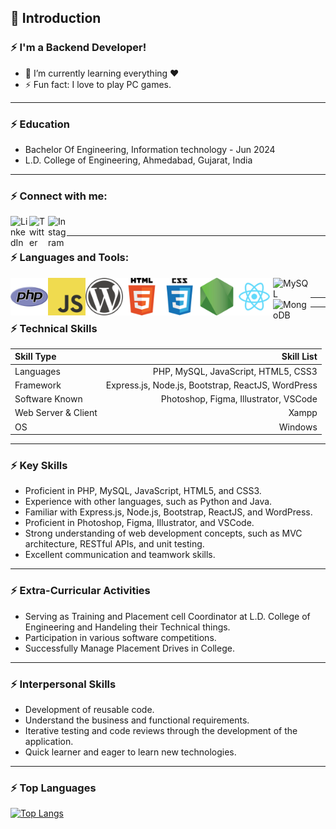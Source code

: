 ## :information_desk_person: Introduction

### :zap: I'm a Backend Developer!

-   🌱 I’m currently learning everything :heart:
-   ⚡ Fun fact: I love to play PC games.

---

### :zap: Education

- Bachelor Of Engineering, Information technology - Jun 2024
- L.D. College of Engineering, Ahmedabad, Gujarat, India

---

### :zap: Connect with me:

[<img align="left" alt="LinkedIn" src="https://cdn-icons-png.flaticon.com/512/3536/3536505.png" width="30px" />](https://www.linkedin.com/in/darshit4511/)
[<img align="left" alt="Twitter" src="https://cdn-icons-png.flaticon.com/512/733/733579.png" width="30px" />](https://twitter.com/Darshit_K)
[<img align="left" alt="Instagram" src="https://cdn-icons-png.flaticon.com/512/1384/1384063.png" width="30px" />](https://instagram.com/kakadiya_darshit)

<br />

---

### :zap: Languages and Tools:


<img align="left" alt="PHP" width="60px" src="https://raw.githubusercontent.com/github/explore/80688e429a7d4ef2fca1e82350fe8e3517d3494d/topics/php/php.png" />
<img align="left" alt="JavaScript" width="60px" src="https://raw.githubusercontent.com/github/explore/80688e429a7d4ef2fca1e82350fe8e3517d3494d/topics/javascript/javascript.png" />
<img align="left" alt="Wordpress" width="60px" src="https://raw.githubusercontent.com/github/explore/80688e429a7d4ef2fca1e82350fe8e3517d3494d/topics/wordpress/wordpress.png" />
<img align="left" alt="HTML5" width="60px" src="https://raw.githubusercontent.com/github/explore/80688e429a7d4ef2fca1e82350fe8e3517d3494d/topics/html/html.png" />
<img align="left" alt="CSS3" width="60px" src="https://raw.githubusercontent.com/github/explore/80688e429a7d4ef2fca1e82350fe8e3517d3494d/topics/css/css.png" />
<img align="left" alt="Node.js" width="60px" src="https://raw.githubusercontent.com/github/explore/80688e429a7d4ef2fca1e82350fe8e3517d3494d/topics/nodejs/nodejs.png" />
<img align="left" alt="react" width="60px" src="https://raw.githubusercontent.com/github/explore/80688e429a7d4ef2fca1e82350fe8e3517d3494d/topics/react/react.png" />
<img align="left" alt="MySQL" width="60px" src="https://cdn-icons-png.flaticon.com/512/5968/5968313.png" />
<img align="left" alt="MongoDB" width="60px" src="https://img.icons8.com/color/512/mongodb.png" />

<br/>

---
---


### :zap: Technical Skills

| Skill Type          |                                                                                          Skill List |
| :------------------ | --------------------------------------------------------------------------------------------------: |
| Languages           |                                                                 PHP, MySQL, JavaScript, HTML5, CSS3 |
| Framework           |                                                  Express.js, Node.js, Bootstrap, ReactJS, WordPress |
| Software Known      |                                                               Photoshop, Figma, Illustrator, VSCode |
| Web Server & Client |                                                                                               Xampp |
| OS                  |                                                                                             Windows |


---


### :zap: Key Skills

-   Proficient in PHP, MySQL, JavaScript, HTML5, and CSS3.
-   Experience with other languages, such as Python and Java.
-   Familiar with Express.js, Node.js, Bootstrap, ReactJS, and WordPress.
-   Proficient in Photoshop, Figma, Illustrator, and VSCode.
-   Strong understanding of web development concepts, such as MVC architecture, RESTful APIs, and unit testing.
-   Excellent communication and teamwork skills.


---



### :zap: Extra-Curricular Activities

-   Serving as Training and Placement cell Coordinator at L.D. College of Engineering and Handeling their Technical things.
-   Participation in various software competitions.
-   Successfully Manage Placement Drives in College.


---


### :zap: Interpersonal Skills

-   Development of reusable code.
-   Understand the business and functional requirements.
-   Iterative testing and code reviews through the development of the application.
-   Quick learner and eager to learn new technologies.



---


### :zap: Top Languages

[![Top Langs](https://github-readme-stats.vercel.app/api/top-langs/?username=Darshit4511)](https://github.com/Darshit4511/github-readme-stats)

